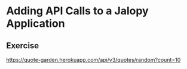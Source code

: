 # Adding API Calls to a Jalopy Application


## Exercise

https://quote-garden.herokuapp.com/api/v3/quotes/random?count=10